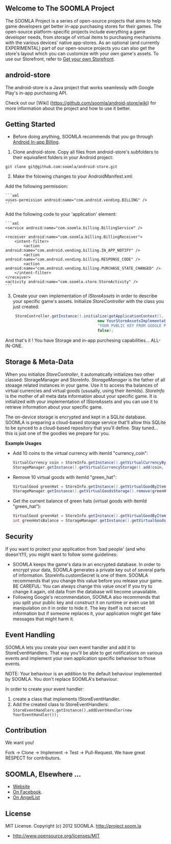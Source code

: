 Welcome to The SOOMLA Project
---
The SOOMLA Project is a series of open-source projects that aims to help game developers get better in-app purchasing stores for their games. The open-source platform-specific projects include everything a game developer needs, from storage of virtual items to purchasing mechanisms with the various devices' native app-stores. As an optional (and currently EXPERIMENTAL) part of our open-source projects you can also get the store's layout which you can customize with your own game's assets. To use our Storefront, refer to [Get your own Storefront](https://github.com/soomla/android-store/wiki/Get-your-own-Storefront-%5BEXPERIMENTAL%5D).

android-store
---
The android-store is a Java project that works seamlessly with Google Play's in-app purchasing API.


Check out our [Wiki] (https://github.com/soomla/android-store/wiki) for more information about the project and how to use it better.

Getting Started
---
* Before doing anything, SOOMLA recommends that you go through [Android In-app Billing](http://developer.android.com/guide/google/play/billing/index.html).

1. Clone android-store. Copy all files from android-store's subfolders to their equivallent folders in your Android project:

 `git clone git@github.com:soomla/android-store.git`

2. Make the folowing changes to your AndroidManifest.xml:

  Add the following permission:

    ```xml
    <uses-permission android:name="com.android.vending.BILLING" />
    ```

  Add the following code to your 'application' element:

    ```xml
    <service android:name="com.soomla.billing.BillingService" />

    <receiver android:name="com.soomla.billing.BillingReceiver">
        <intent-filter>
            <action android:name="com.android.vending.billing.IN_APP_NOTIFY" />
            <action android:name="com.android.vending.billing.RESPONSE_CODE" />
            <action android:name="com.android.vending.billing.PURCHASE_STATE_CHANGED" />
        </intent-filter>
    </receiver>
    <activity android:name="com.soomla.store.StoreActivity" />
    ```
    
3. Create your own implementation of _IStoreAssets_ in order to describe your specific game's assets. Initialize _StoreController_ with the class you just created:

      ```Java
       StoreController.getInstance().initialize(getApplicationContext(), 
                                           new YourStoreAssetsImplementation(),
                                           "YOUR PUBLIC KEY FROM GOOGLE PLAY",
                                           false);
      ```

And that's it ! You have Storage and in-app purchesing capabilities... ALL-IN-ONE.

Storage & Meta-Data
---

When you initialize _StoreController_, it automatically initializes two other classed: StorageManager and StoreInfo. _StorageManager_ is the father of all stoaage related instances in your game. Use it to access tha balances of virtual currencies and virtual goods (ususally, using their itemIds). _StoreInfo_ is the mother of all meta data information about your specific game. It is initialized with your implementation of IStoreAssets and you can use it to retrieve information about your specific game.

The on-device storage is encrypted and kept in a SQLite database. SOOMLA is preparing a cloud-based storage service that'll allow this SQLite to be synced to a cloud-based repository that you'll define. Stay tuned... this is just one of the goodies we prepare for you.

**Example Usages**

* Add 10 coins to the virtual currency with itemId "currency_coin":

    ```Java
    VirtualCurrency coin = StoreInfo.getInstance().getVirtualCurrencyByItemId("currency_coin");
    StorageManager.getInstance().getVirtualCurrencyStorage().add(coin, 10);
    ```
    
* Remove 10 virtual goods with itemId "green_hat":

    ```Java
    VirtualGood greenHat = StoreInfo.getInstance().getVirtualGoodByItemId("green_hat");
    StorageManager.getInstance().getVirtualGoodsStorage().remove(greenHat, 10);
    ```
    
* Get the current balance of green hats (virtual goods with itemId "green_hat"):

    ```Java
    VirtualGood greenHat = StoreInfo.getInstance().getVirtualGoodByItemId("green_hat");
    int greenHatsBalance = StorageManager.getInstance().getVirtualGoodsStorage().getBalance(greenHat);
    ```
    
Security
---

If you want to protect your application from 'bad people' (and who doesn't?!), you might want to follow some guidelines:

+ SOOMLA keeps the game's data in an encrypted database. In order to encrypt your data, SOOMLA generates a private key out of several parts of information. StoreInfo.customSecret is one of them. SOOMLA recommends that you change this value before you release your game. BE CAREFUL: You can always change this value once! If you try to change it again, old data from the database will become unavailable.
+ Following Google's recommendation, SOOMLA also recommends that you split your public key and construct it on runtime or even use bit manipulation on it in order to hide it. The key itself is not secret information but if someone replaces it, your application might get fake messages that might harm it.

Event Handling
---

SOOMLA lets you create your own event handler and add it to StoreEventHandlers. That way you'll be able to get notifications on various events and implement your own application specific behaviour to those events.

NOTE: Your behaviour is an addition to the default behaviour implemented by SOOMLA. You don't replace SOOMLA's behaviour.

In order to create your event handler:

1. create a class that implements IStoreEventHandler.
2. Add the created class to StoreEventHandlers:
 `StoreEventHandlers.getInstance().addEventHandler(new YourEventHandler());`

Contribution
---

We want you!

Fork -> Clone -> Implement -> Test -> Pull-Request. We have great RESPECT for contributors.

SOOMLA, Elsewhere ...
---

+ [Website](http://project.soom.la/)
+ [On Facebook](https://www.facebook.com/pages/The-SOOMLA-Project/389643294427376).
+ [On AngelList](https://angel.co/the-soomla-project)

License
---
MIT License. Copyright (c) 2012 SOOMLA. http://project.soom.la
+ http://www.opensource.org/licenses/MIT

